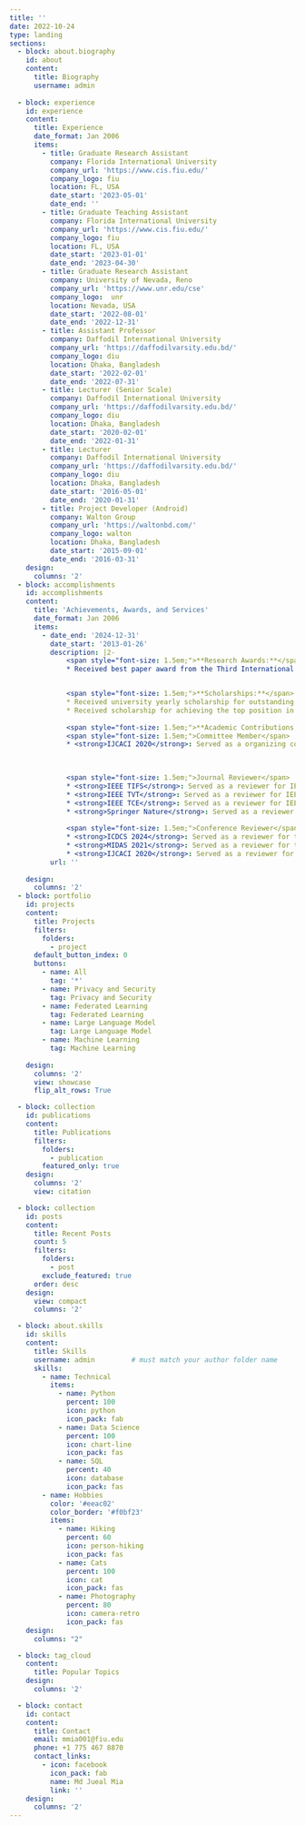 ```yaml
---
title: ''
date: 2022-10-24
type: landing
sections:
  - block: about.biography
    id: about
    content:
      title: Biography
      username: admin
  
  - block: experience
    id: experience
    content:
      title: Experience
      date_format: Jan 2006
      items:
        - title: Graduate Research Assistant
          company: Florida International University
          company_url: 'https://www.cis.fiu.edu/'
          company_logo: fiu
          location: FL, USA
          date_start: '2023-05-01'
          date_end: ''
        - title: Graduate Teaching Assistant
          company: Florida International University
          company_url: 'https://www.cis.fiu.edu/'
          company_logo: fiu
          location: FL, USA
          date_start: '2023-01-01'
          date_end: '2023-04-30'   
        - title: Graduate Research Assistant
          company: University of Nevada, Reno
          company_url: 'https://www.unr.edu/cse'
          company_logo:  unr
          location: Nevada, USA
          date_start: '2022-08-01'
          date_end: '2022-12-31'
        - title: Assistant Professor
          company: Daffodil International University
          company_url: 'https://daffodilvarsity.edu.bd/'
          company_logo: diu
          location: Dhaka, Bangladesh
          date_start: '2022-02-01'
          date_end: '2022-07-31'
        - title: Lecturer (Senior Scale)
          company: Daffodil International University
          company_url: 'https://daffodilvarsity.edu.bd/'
          company_logo: diu
          location: Dhaka, Bangladesh
          date_start: '2020-02-01'
          date_end: '2022-01-31'
        - title: Lecturer
          company: Daffodil International University
          company_url: 'https://daffodilvarsity.edu.bd/'
          company_logo: diu
          location: Dhaka, Bangladesh
          date_start: '2016-05-01'
          date_end: '2020-01-31'
        - title: Project Developer (Android)
          company: Walton Group
          company_url: 'https://waltonbd.com/'
          company_logo: walton
          location: Dhaka, Bangladesh
          date_start: '2015-09-01'
          date_end: '2016-03-31'               
    design:
      columns: '2'
  - block: accomplishments
    id: accomplishments
    content:
      title: 'Achievements, Awards, and Services'
      date_format: Jan 2006
      items:
        - date_end: '2024-12-31'
          date_start: '2013-01-26'
          description: |2-
              <span style="font-size: 1.5em;">**Research Awards:**</span>
              * Received best paper award from the Third International Conference on Smart Systems: Innovations in Computing (SSIC), Springer, 2021.


              <span style="font-size: 1.5em;">**Scholarships:**</span>
              * Received university yearly scholarship for outstanding results.
              * Received scholarship for achieving the top position in the undergraduate entrance exam.
              
              <span style="font-size: 1.5em;">**Academic Contributions:**</span><br>
              <span style="font-size: 1.5em;">Committee Member</span>
              * <strong>IJCACI 2020</strong>: Served as a organizing committee member for International Joint Conference on Advances in Computational Intelligence, Daffodil International University, Bangladesh; Jahangirnagar University, Bangladesh and South Asian University, India

              
 
              <span style="font-size: 1.5em;">Journal Reviewer</span>
              * <strong>IEEE TIFS</strong>: Served as a reviewer for IEEE Transactions on Information Forensics & Security.    
              * <strong>IEEE TVT</strong>: Served as a reviewer for IEEE Transactions on Vehicular Technology.
              * <strong>IEEE TCE</strong>: Served as a reviewer for IEEE Transactions on Consumer Electronics.
              * <strong>Springer Nature</strong>: Served as a reviewer for the Springer Nature journal. 
    
              <span style="font-size: 1.5em;">Conference Reviewer</span>
              * <strong>ICDCS 2024</strong>: Served as a reviewer for the 44th IEEE International Conference on Distributed Computing Systems, Jersey City, New Jersey, USA.
              * <strong>MIDAS 2021</strong>: Served as a reviewer for the International Conference on Machine Intelligence and Data Science Applications (MIDAS 2021), Springer, Comilla University, Cumilla, Bangladesh.
              * <strong>IJCACI 2020</strong>: Served as a reviewer for International Joint Conference on Advances in Computational Intelligence, Daffodil International University, Bangladesh; Jahangirnagar University, Bangladesh and South Asian University, India    
          url: ''
      
    design:
      columns: '2'
  - block: portfolio
    id: projects
    content:
      title: Projects
      filters:
        folders:
          - project
      default_button_index: 0
      buttons:
        - name: All
          tag: '*'
        - name: Privacy and Security
          tag: Privacy and Security
        - name: Federated Learning
          tag: Federated Learning
        - name: Large Language Model
          tag: Large Language Model   
        - name: Machine Learning
          tag: Machine Learning
    
    design:
      columns: '2'
      view: showcase
      flip_alt_rows: True

  - block: collection
    id: publications
    content:
      title: Publications
      filters:
        folders:
          - publication
        featured_only: true
    design:
      columns: '2'
      view: citation

  - block: collection
    id: posts
    content:
      title: Recent Posts
      count: 5
      filters:
        folders:
          - post
        exclude_featured: true
      order: desc
    design:
      view: compact
      columns: '2'

  - block: about.skills
    id: skills
    content:
      title: Skills
      username: admin         # must match your author folder name
      skills:
        - name: Technical
          items:
            - name: Python
              percent: 100
              icon: python
              icon_pack: fab
            - name: Data Science
              percent: 100
              icon: chart-line
              icon_pack: fas
            - name: SQL
              percent: 40
              icon: database
              icon_pack: fas
        - name: Hobbies
          color: '#eeac02'
          color_border: '#f0bf23'
          items:
            - name: Hiking
              percent: 60
              icon: person-hiking
              icon_pack: fas
            - name: Cats
              percent: 100
              icon: cat
              icon_pack: fas
            - name: Photography
              percent: 80
              icon: camera-retro
              icon_pack: fas
    design:
      columns: "2"

  - block: tag_cloud
    content:
      title: Popular Topics
    design:
      columns: '2'

  - block: contact
    id: contact
    content:
      title: Contact
      email: mmia001@fiu.edu
      phone: +1 775 467 8870
      contact_links:
        - icon: facebook
          icon_pack: fab
          name: Md Jueal Mia
          link: ''
    design:
      columns: '2'
---
```

